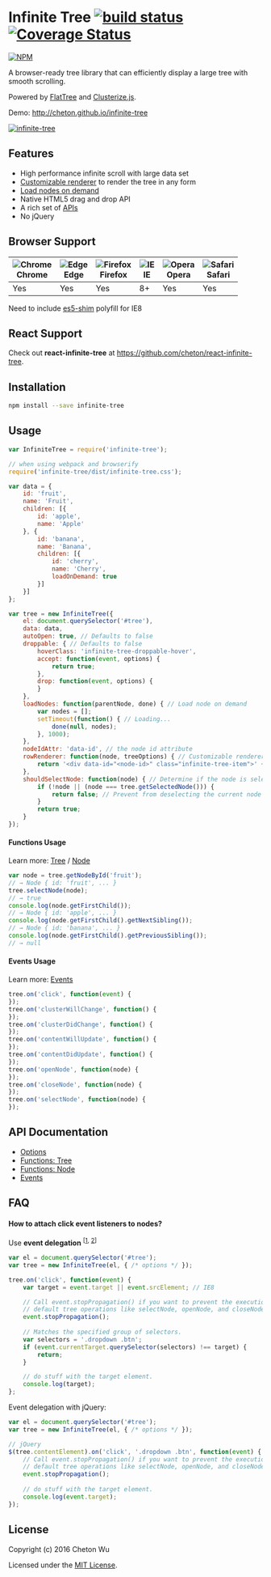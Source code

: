# Infinite Tree [![build status](https://travis-ci.org/cheton/infinite-tree.svg?branch=master)](https://travis-ci.org/cheton/infinite-tree) [![Coverage Status](https://coveralls.io/repos/github/cheton/infinite-tree/badge.svg?branch=master)](https://coveralls.io/github/cheton/infinite-tree?branch=master)
[![NPM](https://nodei.co/npm/infinite-tree.png?downloads=true&stars=true)](https://www.npmjs.com/package/infinite-tree)

A browser-ready tree library that can efficiently display a large tree with smooth scrolling.

Powered by [FlatTree](https://github.com/cheton/flattree) and [Clusterize.js](https://github.com/NeXTs/Clusterize.js).

Demo: http://cheton.github.io/infinite-tree

[![infinite-tree](https://raw.githubusercontent.com/cheton/infinite-tree/master/media/infinite-tree.gif)](http://cheton.github.io/infinite-tree)

## Features
* High performance infinite scroll with large data set
* [Customizable renderer](https://github.com/cheton/infinite-tree/wiki/Options#rowrenderer) to render the tree in any form
* [Load nodes on demand](https://github.com/cheton/infinite-tree/wiki/Options#loadnodes)
* Native HTML5 drag and drop API
* A rich set of [APIs](https://github.com/cheton/infinite-tree#api-documentation)
* No jQuery

## Browser Support
![Chrome](https://raw.github.com/alrra/browser-logos/master/chrome/chrome_48x48.png)<br>Chrome | ![Edge](https://raw.github.com/alrra/browser-logos/master/edge/edge_48x48.png)<br>Edge | ![Firefox](https://raw.github.com/alrra/browser-logos/master/firefox/firefox_48x48.png)<br>Firefox | ![IE](https://raw.github.com/alrra/browser-logos/master/internet-explorer/internet-explorer_48x48.png)<br>IE | ![Opera](https://raw.github.com/alrra/browser-logos/master/opera/opera_48x48.png)<br>Opera | ![Safari](https://raw.github.com/alrra/browser-logos/master/safari/safari_48x48.png)<br>Safari
--- | --- | --- | --- | --- | --- |
 Yes | Yes | Yes| 8+ | Yes | Yes | 
Need to include [es5-shim](https://github.com/es-shims/es5-shim#example-of-applying-es-compatability-shims-in-a-browser-project) polyfill for IE8

## React Support
Check out <b>react-infinite-tree</b> at https://github.com/cheton/react-infinite-tree.

## Installation
```bash
npm install --save infinite-tree
```

## Usage
```js
var InfiniteTree = require('infinite-tree');

// when using webpack and browserify
require('infinite-tree/dist/infinite-tree.css');

var data = {
    id: 'fruit',
    name: 'Fruit',
    children: [{
        id: 'apple',
        name: 'Apple'
    }, {
        id: 'banana',
        name: 'Banana',
        children: [{
            id: 'cherry',
            name: 'Cherry',
            loadOnDemand: true
        }]
    }]
};

var tree = new InfiniteTree({
    el: document.querySelector('#tree'),
    data: data,
    autoOpen: true, // Defaults to false
    droppable: { // Defaults to false
        hoverClass: 'infinite-tree-droppable-hover',
        accept: function(event, options) {
            return true;
        },
        drop: function(event, options) {
        }
    },
    loadNodes: function(parentNode, done) { // Load node on demand
        var nodes = [];
        setTimeout(function() { // Loading...
            done(null, nodes);
        }, 1000);
    },
    nodeIdAttr: 'data-id', // the node id attribute
    rowRenderer: function(node, treeOptions) { // Customizable renderer
        return '<div data-id="<node-id>" class="infinite-tree-item">' + node.name + '</div>';
    },
    shouldSelectNode: function(node) { // Determine if the node is selectable
        if (!node || (node === tree.getSelectedNode())) {
            return false; // Prevent from deselecting the current node
        }
        return true;
    }
});
```

#### Functions Usage
Learn more: [Tree](https://github.com/cheton/infinite-tree/wiki/Functions:-Tree) /  [Node](https://github.com/cheton/infinite-tree/wiki/Functions:-Node)
```js
var node = tree.getNodeById('fruit');
// → Node { id: 'fruit', ... }
tree.selectNode(node);
// → true
console.log(node.getFirstChild());
// → Node { id: 'apple', ... }
console.log(node.getFirstChild().getNextSibling());
// → Node { id: 'banana', ... }
console.log(node.getFirstChild().getPreviousSibling());
// → null
```

#### Events Usage
Learn more: [Events](https://github.com/cheton/infinite-tree/wiki/Events)
```js
tree.on('click', function(event) {
});
tree.on('clusterWillChange', function() {
});
tree.on('clusterDidChange', function() {
});
tree.on('contentWillUpdate', function() {
});
tree.on('contentDidUpdate', function() {
});
tree.on('openNode', function(node) {
});
tree.on('closeNode', function(node) {
});
tree.on('selectNode', function(node) {
});
```

## API Documentation
* [Options](https://github.com/cheton/infinite-tree/wiki/Options)
* [Functions: Tree](https://github.com/cheton/infinite-tree/wiki/Functions:-Tree)
* [Functions: Node](https://github.com/cheton/infinite-tree/wiki/Functions:-Node)
* [Events](https://github.com/cheton/infinite-tree/wiki/Events)

## FAQ

#### How to attach click event listeners to nodes?

Use <b>event delegation</b> <sup>[[1](http://javascript.info/tutorial/event-delegation), [2](http://davidwalsh.name/event-delegate)]</sup>

```js
var el = document.querySelector('#tree');
var tree = new InfiniteTree(el, { /* options */ });

tree.on('click', function(event) {
    var target = event.target || event.srcElement; // IE8

    // Call event.stopPropagation() if you want to prevent the execution of
    // default tree operations like selectNode, openNode, and closeNode.
    event.stopPropagation();
    
    // Matches the specified group of selectors.
    var selectors = '.dropdown .btn';
    if (event.currentTarget.querySelector(selectors) !== target) {
        return;
    }

    // do stuff with the target element.
    console.log(target);
};

```

Event delegation with jQuery:
```js
var el = document.querySelector('#tree');
var tree = new InfiniteTree(el, { /* options */ });

// jQuery
$(tree.contentElement).on('click', '.dropdown .btn', function(event) {
    // Call event.stopPropagation() if you want to prevent the execution of
    // default tree operations like selectNode, openNode, and closeNode.
    event.stopPropagation();
    
    // do stuff with the target element.
    console.log(event.target);
});
```

## License

Copyright (c) 2016 Cheton Wu

Licensed under the [MIT License](LICENSE).
